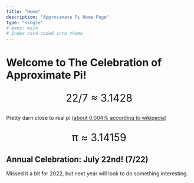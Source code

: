 ```yaml
---
title: "Home"
description: "Approximate Pi Home Page"
type: "single"
# menu: main
# Index hard-coded into theme
---
```

# Welcome to The Celebration of Approximate Pi!

<p align="center" style="font-size: 2em;">22/7 ≈ 3.1428</p>

Pretty darn close to real pi ([about 0.004% according to wikipedia](https://en.wikipedia.org/wiki/Approximations_of_%CF%80))

<p align="center" style="font-size: 2em;">π ≈ 3.14159</p>

## Annual Celebration: July 22nd!  (7/22)

Missed it a bit for 2022, but next year will look to do something interesting.
